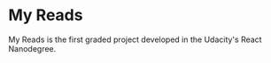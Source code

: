 
My Reads
========

My Reads is the first graded project developed in the Udacity's React
Nanodegree.
